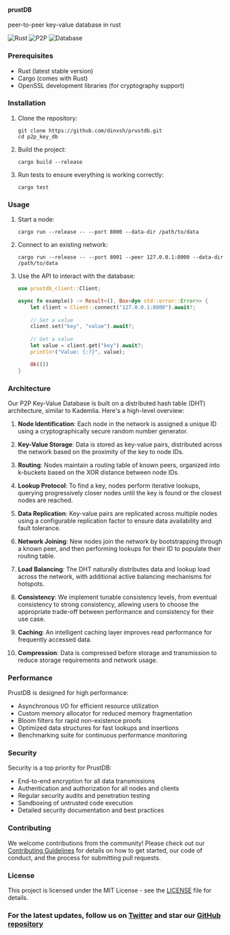 #### prustDB
peer-to-peer key-value database in rust 

![Rust](https://img.shields.io/badge/rust-%23000000.svg?style=for-the-badge&logo=rust&logoColor=white)
![P2P](https://img.shields.io/badge/p2p-network-blue?style=for-the-badge)
![Database](https://img.shields.io/badge/Database-KeyValue-green?style=for-the-badge)

### Prerequisites

- Rust (latest stable version)
- Cargo (comes with Rust)
- OpenSSL development libraries (for cryptography support)

### Installation

1. Clone the repository:
   ```
   git clone https://github.com/dinxsh/prustdb.git
   cd p2p_key_db
   ```

2. Build the project:
   ```
   cargo build --release
   ```

3. Run tests to ensure everything is working correctly:
   ```
   cargo test
   ```

### Usage

1. Start a node:
   ```
   cargo run --release -- --port 8000 --data-dir /path/to/data
   ```

2. Connect to an existing network:
   ```
   cargo run --release -- --port 8001 --peer 127.0.0.1:8000 --data-dir /path/to/data
   ```

3. Use the API to interact with the database:
   ```rust
   use prustdb_client::Client;

   async fn example() -> Result<(), Box<dyn std::error::Error>> {
       let client = Client::connect("127.0.0.1:8000").await?;
       
       // Set a value
       client.set("key", "value").await?;
       
       // Get a value
       let value = client.get("key").await?;
       println!("Value: {:?}", value);

       Ok(())
   }
   ```

### Architecture

Our P2P Key-Value Database is built on a distributed hash table (DHT) architecture, similar to Kademlia. Here's a high-level overview:

1. **Node Identification**: Each node in the network is assigned a unique ID using a cryptographically secure random number generator.

2. **Key-Value Storage**: Data is stored as key-value pairs, distributed across the network based on the proximity of the key to node IDs.

3. **Routing**: Nodes maintain a routing table of known peers, organized into k-buckets based on the XOR distance between node IDs.

4. **Lookup Protocol**: To find a key, nodes perform iterative lookups, querying progressively closer nodes until the key is found or the closest nodes are reached.

5. **Data Replication**: Key-value pairs are replicated across multiple nodes using a configurable replication factor to ensure data availability and fault tolerance.

6. **Network Joining**: New nodes join the network by bootstrapping through a known peer, and then performing lookups for their ID to populate their routing table.

7. **Load Balancing**: The DHT naturally distributes data and lookup load across the network, with additional active balancing mechanisms for hotspots.

8. **Consistency**: We implement tunable consistency levels, from eventual consistency to strong consistency, allowing users to choose the appropriate trade-off between performance and consistency for their use case.

9. **Caching**: An intelligent caching layer improves read performance for frequently accessed data.

10. **Compression**: Data is compressed before storage and transmission to reduce storage requirements and network usage.

### Performance

PrustDB is designed for high performance:

- Asynchronous I/O for efficient resource utilization
- Custom memory allocator for reduced memory fragmentation
- Bloom filters for rapid non-existence proofs
- Optimized data structures for fast lookups and insertions
- Benchmarking suite for continuous performance monitoring

### Security

Security is a top priority for PrustDB:

- End-to-end encryption for all data transmissions
- Authentication and authorization for all nodes and clients
- Regular security audits and penetration testing
- Sandboxing of untrusted code execution
- Detailed security documentation and best practices

### Contributing

We welcome contributions from the community! Please check out our [Contributing Guidelines](CONTRIBUTING.md) for details on how to get started, our code of conduct, and the process for submitting pull requests.

### License

This project is licensed under the MIT License - see the [LICENSE](LICENSE) file for details.

### For the latest updates, follow us on [Twitter](https://twitter.com/dinescodes) and star our [GitHub repository](https://github.com/dinxsh/prustdb)
